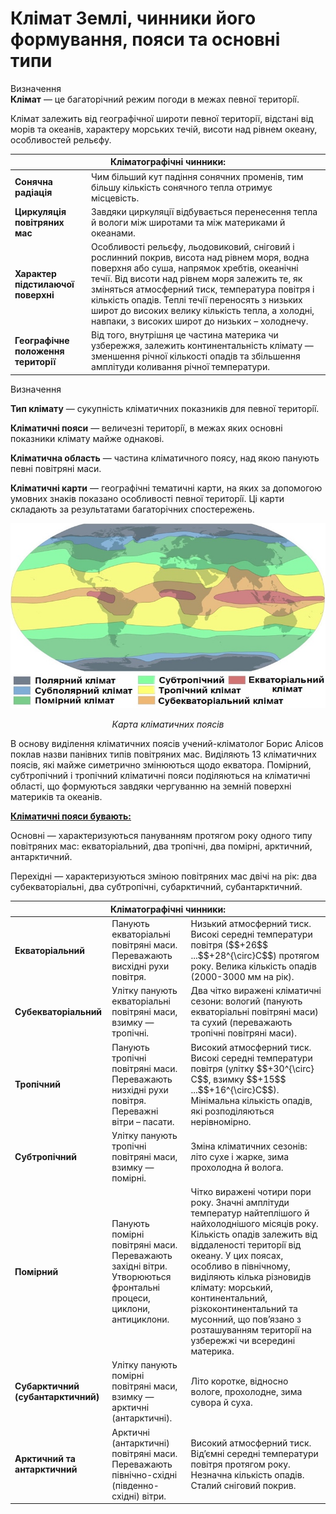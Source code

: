Клiмат Землi, чинники його формування, пояси та основнi типи
============================================================

<div class="eoz-wrap">
<span class="eoz">Визначення</span>
<div class="eoz-text">
<b>Клiмат</b> — це багаторiчний режим погоди в межах певної територiї.
</div>
</div>

Клімат залежить від географічної широти певної території, відстані від морів та океанів, характеру морських течій, висоти над рівнем океану, особливостей рельєфу.

<table>
<thead>
<tr>
<th colspan="2">Клiматографiчнi чинники:</th>
</tr>
</thead>
<tbody>
<tr>
<td><b>Сонячна радіація</b></td>
<td>Чим більший кут падіння сонячних променів, тим
більшу кількість сонячного тепла отримує місцевість.</td>
</tr>
<tr>
<td><b>Циркуляція повітряних мас</td> 
<td>Завдяки циркуляції відбувається перенесення тепла й вологи між широтами та між материками й океанами.</td>
</tr>
<tr>
<td><b>Характер підстилаючої поверхні</b></td>
<td>Особливості рельєфу, льодовиковий, сніговий і рослинний
покрив, висота над рівнем моря, водна поверхня або суша, напрямок
хребтів, океанічні течії. Від висоти над рівнем моря залежить те, як
зміняться атмосферний тиск, температура повітря і кількість опадів.
Теплі течії переносять з низьких широт до високих велику кількість
тепла, а холодні, навпаки, з високих широт до низьких – холоднечу.</td>
</tr>
<tr>
<td><b>Географічне положення території</b></td>
<td>Від того, внутрішня це частина материка чи узбережжя,
залежить континентальність клімату — зменшення річної кількості опадів
та збільшення амплітуди коливання річної температури.</td>
</tr>
</tbody>
</table>

<div class="eoz-wrap">
<span class="eoz">Визначення</span>
<div class="eoz-text">
<p><b>Тип клiмату</b> — сукупнiсть клiматичних показникiв для певної територiї.</p>

<p><b>Клiматичнi пояси</b> — величезнi територiї, в межах яких основнi
показники клiмату майже однаковi.</p>

<p><b>Клiматична область</b> — частина клiматичного поясу, над якою
панують певнi повiтрянi маси.</p>

<b>Клiматичнi карти</b> — географiчнi тематичнi карти, на яких за допомогою умовних знакiв показано особливостi певної територiї. Цi карти складають за результатами багаторiчних спостережень.
</div>
</div>

<div align="center">
<img src="15.jpg" width="650">
<p><i>Карта кліматичних поясів</i></p>
</div>


В основу виділення кліматичних поясів учений-кліматолог <span class="p1">Борис Алісов</span> поклав назви панівних типів повітряних мас. Виділяють 13 кліматичних поясів, які майже симетрично змінюються щодо екватора. Помірний, субтропічний і тропічний кліматичні пояси поділяються на кліматичні області, що формуються завдяки чергуванню на земній поверхні материків та океанів.

<b><u>Кліматичні пояси бувають:</u></b>

<span class="p1">Основні</span> — характеризуються пануванням протягом року одного типу повітряних мас: екваторіальний, два тропічні, два помірні, арктичний, антарктичний.

<span class="p1">Перехідні</span> — характеризуються зміною повітряних мас двічі на рік: два субекваторіальні, два субтропічні, субарктичний, субантарктичний.

<table>
<thead>
<tr>
<th colspan="3">Клiматографiчнi чинники:</th>
</tr>
</thead>
<tbody>
<tr>
<td><b>Екваторiальний</b></td>
<td>Панують екваторiальнi повiтрянi маси. Переважають висхiднi рухи повiтря.</td>
<td>Низький атмосферний тиск.
Високi середнi температури повiтря ($$+26$$ ...$$+28^{\circ}С$$) протягом року. Велика кiлькiсть опадiв (2000-3000 мм на рiк).</td>
</tr>
<tr>
<td><b>Субекваторiальний</b></td>
<td>Улiтку панують екваторiальнi повiтрянi маси, взимку — тропiчнi.</td>
<td>Два чiтко вираженi клiматичнi сезони: вологий (панують екваторiальнi повiтрянi маси) та сухий (переважають тропiчнi повiтрянi маси).</td>
</tr>
<tr>
<td><b>Тропiчний</b></td>
<td>Панують тропiчнi повiтрянi маси. Переважають низхiднi
рухи повiтря. Переважнi вiтри – пасати.</td>
<td>Високий атмосферний тиск. Високi середнi температури повiтря (улiтку $$+30^{\circ}С$$, взимку $$+15$$ ...$$+16^{\circ}С$$). Мiнiмальна кiлькiсть опадiв, якi розподiляються нерiвномiрно.</td>
</tr>
<tr>
<td><b>Субтропiчний</b></td>
<td>Улiтку панують тропiчнi повiтрянi маси, взимку — помiрнi.</td>
<td>Змiна клiматичних сезонiв: лiто сухе i жарке, зима прохолодна й волога.</td>
</tr>
<tr>
<td><b>Помiрний</b></td>
<td>Панують помiрнi повiтрянi маси. Переважають захiднi
вiтри. Утворюються фронтальнi процеси, циклони, антициклони.</td>
<td>Чiтко вираженi чотири пори року. Значнi амплiтуди
температур найтеплiшого й найхолоднiшого мiсяцiв року. Кiлькiсть опадiв залежить вiд вiддаленостi територiї вiд океану. У цих поясах, особливо в пiвнiчному,
видiляють кiлька рiзновидiв клiмату: морський, континентальний, рiзкоконтинентальний та мусонний, що пов’язано з розташуванням територiї на узбережжi чи всерединi материка.</td>
</tr>
<tr>
<td><b>Субарктичний (субантарктичний)</b></td>
<td>Улiтку панують помiрнi повiтрянi маси, взимку —
арктичнi (антарктичнi).</td>
<td>Лiто коротке, вiдносно вологе, прохолодне, зима сувора й суха.</td>
</tr>
<tr>
<td><b>Арктичний та антарктичний</b></td>
<td>Арктичнi (антарктичнi) повiтрянi маси.
Переважають пiвнiчно-схiднi
(пiвденно-схiднi) вiтри.</td>
<td>Високий атмосферний тиск. Вiд’ємнi середнi температури повiтря протягом року. Незначна кiлькiсть опадiв. Сталий снiговий покрив.</td>
</tr>
</tbody>
</table>